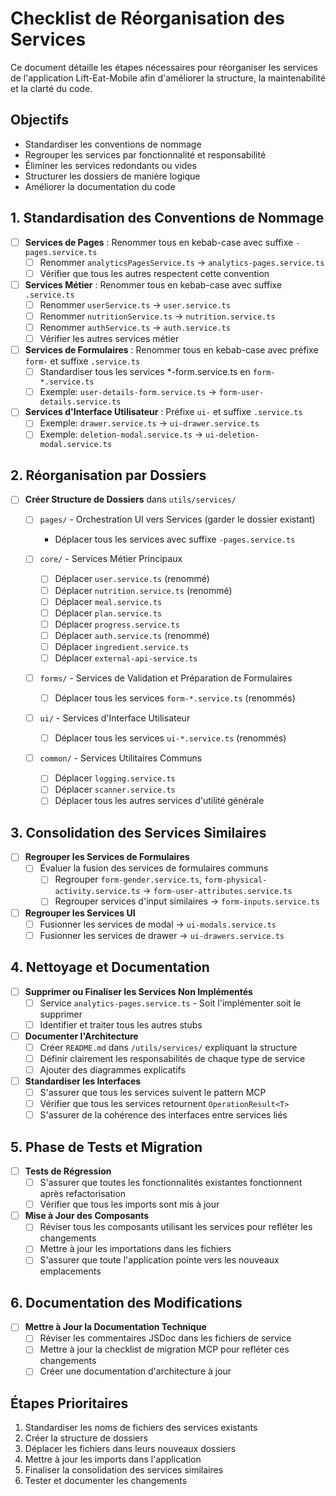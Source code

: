 # Checklist de Réorganisation des Services

Ce document détaille les étapes nécessaires pour réorganiser les services de l'application Lift-Eat-Mobile afin d'améliorer la structure, la maintenabilité et la clarté du code.

## Objectifs

- Standardiser les conventions de nommage
- Regrouper les services par fonctionnalité et responsabilité
- Éliminer les services redondants ou vides
- Structurer les dossiers de manière logique
- Améliorer la documentation du code

## 1. Standardisation des Conventions de Nommage

- [ ] **Services de Pages** : Renommer tous en kebab-case avec suffixe `-pages.service.ts`
  - [ ] Renommer `analyticsPagesService.ts` → `analytics-pages.service.ts`
  - [ ] Vérifier que tous les autres respectent cette convention

- [ ] **Services Métier** : Renommer tous en kebab-case avec suffixe `.service.ts`
  - [ ] Renommer `userService.ts` → `user.service.ts`
  - [ ] Renommer `nutritionService.ts` → `nutrition.service.ts`
  - [ ] Renommer `authService.ts` → `auth.service.ts`
  - [ ] Vérifier les autres services métier

- [ ] **Services de Formulaires** : Renommer tous en kebab-case avec préfixe `form-` et suffixe `.service.ts`
  - [ ] Standardiser tous les services *-form.service.ts en `form-*.service.ts`
  - [ ] Exemple: `user-details-form.service.ts` → `form-user-details.service.ts`

- [ ] **Services d'Interface Utilisateur** : Préfixe `ui-` et suffixe `.service.ts`
  - [ ] Exemple: `drawer.service.ts` → `ui-drawer.service.ts`
  - [ ] Exemple: `deletion-modal.service.ts` → `ui-deletion-modal.service.ts`

## 2. Réorganisation par Dossiers

- [ ] **Créer Structure de Dossiers** dans `utils/services/`

  - [ ] `pages/` - Orchestration UI vers Services (garder le dossier existant)
    - Déplacer tous les services avec suffixe `-pages.service.ts`

  - [ ] `core/` - Services Métier Principaux
    - [ ] Déplacer `user.service.ts` (renommé)
    - [ ] Déplacer `nutrition.service.ts` (renommé)
    - [ ] Déplacer `meal.service.ts`
    - [ ] Déplacer `plan.service.ts`
    - [ ] Déplacer `progress.service.ts`
    - [ ] Déplacer `auth.service.ts` (renommé)
    - [ ] Déplacer `ingredient.service.ts`
    - [ ] Déplacer `external-api-service.ts`

  - [ ] `forms/` - Services de Validation et Préparation de Formulaires
    - [ ] Déplacer tous les services `form-*.service.ts` (renommés)
    
  - [ ] `ui/` - Services d'Interface Utilisateur
    - [ ] Déplacer tous les services `ui-*.service.ts` (renommés)
    
  - [ ] `common/` - Services Utilitaires Communs
    - [ ] Déplacer `logging.service.ts`
    - [ ] Déplacer `scanner.service.ts`
    - [ ] Déplacer tous les autres services d'utilité générale

## 3. Consolidation des Services Similaires

- [ ] **Regrouper les Services de Formulaires**
  - [ ] Évaluer la fusion des services de formulaires communs
    - [ ] Regrouper `form-gender.service.ts`, `form-physical-activity.service.ts` → `form-user-attributes.service.ts`
    - [ ] Regrouper services d'input similaires → `form-inputs.service.ts`

- [ ] **Regrouper les Services UI**
  - [ ] Fusionner les services de modal → `ui-modals.service.ts`
  - [ ] Fusionner les services de drawer → `ui-drawers.service.ts`

## 4. Nettoyage et Documentation

- [ ] **Supprimer ou Finaliser les Services Non Implémentés**
  - [ ] Service `analytics-pages.service.ts` - Soit l'implémenter soit le supprimer
  - [ ] Identifier et traiter tous les autres stubs
  
- [ ] **Documenter l'Architecture**
  - [ ] Créer `README.md` dans `/utils/services/` expliquant la structure
  - [ ] Définir clairement les responsabilités de chaque type de service
  - [ ] Ajouter des diagrammes explicatifs

- [ ] **Standardiser les Interfaces**
  - [ ] S'assurer que tous les services suivent le pattern MCP
  - [ ] Vérifier que tous les services retournent `OperationResult<T>`
  - [ ] S'assurer de la cohérence des interfaces entre services liés

## 5. Phase de Tests et Migration

- [ ] **Tests de Régression**
  - [ ] S'assurer que toutes les fonctionnalités existantes fonctionnent après refactorisation
  - [ ] Vérifier que tous les imports sont mis à jour

- [ ] **Mise à Jour des Composants**
  - [ ] Réviser tous les composants utilisant les services pour refléter les changements
  - [ ] Mettre à jour les importations dans les fichiers
  - [ ] S'assurer que toute l'application pointe vers les nouveaux emplacements

## 6. Documentation des Modifications

- [ ] **Mettre à Jour la Documentation Technique**
  - [ ] Réviser les commentaires JSDoc dans les fichiers de service
  - [ ] Mettre à jour la checklist de migration MCP pour refléter ces changements
  - [ ] Créer une documentation d'architecture à jour

## Étapes Prioritaires

1. Standardiser les noms de fichiers des services existants
2. Créer la structure de dossiers
3. Déplacer les fichiers dans leurs nouveaux dossiers
4. Mettre à jour les imports dans l'application
5. Finaliser la consolidation des services similaires
6. Tester et documenter les changements
